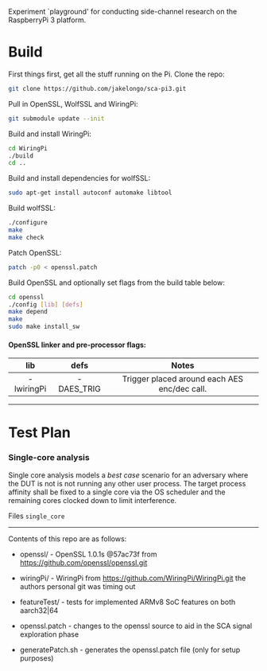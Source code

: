Experiment `playground' for conducting side-channel research on
the RaspberryPi 3 platform.

# Build

First things first, get all the stuff running on the Pi. Clone the repo:

```bash
git clone https://github.com/jakelongo/sca-pi3.git
```

Pull in OpenSSL, WolfSSL and WiringPi:

```bash
git submodule update --init
```

Build and install WiringPi:

```bash
cd WiringPi
./build
cd ..
```

Build and install dependencies for wolfSSL:
```bash
sudo apt-get install autoconf automake libtool
```

Build wolfSSL:
```bash
./configure
make
make check
```

Patch OpenSSL:

```bash
patch -p0 < openssl.patch
```

Build OpenSSL and optionally set flags from the build table below:
```bash
cd openssl
./config [lib] [defs]
make depend
make
sudo make install_sw
```

#### OpenSSL linker and pre-processor flags:

|  lib       |  defs       |                     Notes                    |
|:----------:|:-----------:|:--------------------------------------------:|
| -lwiringPi | -DAES_TRIG  | Trigger placed around each AES enc/dec call. |


---

# Test Plan


### Single-core analysis

Single core analysis models a *best case* scenario for an adversary where the
DUT is not is not running any other user process. The target process affinity
shall be fixed to a single core via the OS scheduler and the remaining cores
clocked down to limit interference.

Files `single_core`


---

Contents of this repo are as follows:

* openssl/ - OpenSSL 1.0.1s @57ac73f from
  https://github.com/openssl/openssl.git

* wiringPi/ - WiringPi from https://github.com/WiringPi/WiringPi.git the
  authors personal git was timing out

* featureTest/ - tests for implemented ARMv8 SoC features on both aarch32|64

* openssl.patch - changes to the openssl source to aid in the SCA signal
  exploration phase

* generatePatch.sh - generates the openssl.patch file (only for setup purposes)
